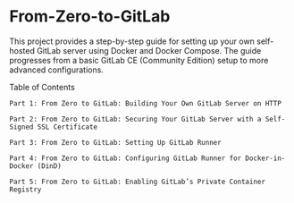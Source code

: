 # From-Zero-to-GitLab

This project provides a step-by-step guide for setting up your own self-hosted GitLab server using Docker and Docker Compose. The guide progresses from a basic GitLab CE (Community Edition) setup to more advanced configurations.

Table of Contents

    Part 1: From Zero to GitLab: Building Your Own GitLab Server on HTTP

    Part 2: From Zero to GitLab: Securing Your GitLab Server with a Self-Signed SSL Certificate

    Part 3: From Zero to GitLab: Setting Up GitLab Runner

    Part 4: From Zero to GitLab: Configuring GitLab Runner for Docker-in-Docker (DinD)

    Part 5: From Zero to GitLab: Enabling GitLab’s Private Container Registry
